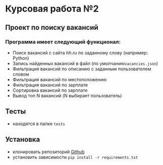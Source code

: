 # Курсовая работа №2

## Проект по поиску вакансий

### Программа имеет следующий функционал:
* Поиск вакансий с сайта *hh.ru* по заданному слову (например: Python)
* Запись найденных вакансий в файл (по умолчанию`vacancies.json`)
* Фильтрация вакансий по описанию с заданным пользователем словом
* Фильтрация вакансий по местоположению
* Фильтрация вакансий по зарплате
* Сортировка вакансий по зарплате
* Вывод топ N вакансий (N выбирает пользователь)


## Тесты
* находятся в папке `tests`

## Установка
+ клонировать репозиторий [Github](https://github.com/Ascon29/course_work_2)
+ установить зависимости `pip install -r requirements.txt`